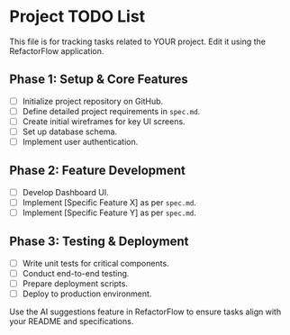 
# Project TODO List

This file is for tracking tasks related to YOUR project. Edit it using the RefactorFlow application.

## Phase 1: Setup & Core Features

- [ ] Initialize project repository on GitHub.
- [ ] Define detailed project requirements in `spec.md`.
- [ ] Create initial wireframes for key UI screens.
- [ ] Set up database schema.
- [ ] Implement user authentication.

## Phase 2: Feature Development

- [ ] Develop Dashboard UI.
- [ ] Implement [Specific Feature X] as per `spec.md`.
- [ ] Implement [Specific Feature Y] as per `spec.md`.

## Phase 3: Testing & Deployment

- [ ] Write unit tests for critical components.
- [ ] Conduct end-to-end testing.
- [ ] Prepare deployment scripts.
- [ ] Deploy to production environment.

Use the AI suggestions feature in RefactorFlow to ensure tasks align with your README and specifications.
